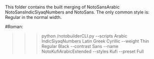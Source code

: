 This folder contains the built merging of NotoSansArabic NotoSansIndicSiyaqNumbers and NotoSans.
The only common style is: Regular in the normal width.


#Roman:
>>> python /notobuilderCLI.py --scripts Arabic IndicSiyaqNumbers Latin Greek Cyrillic --weight Thin Regular Black --contrast Sans --name NotoKufiArabicExtended --styles Kufi  --preset Full